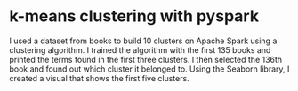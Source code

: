 # k-means clustering with pyspark

I used a dataset from books to build 10 clusters on Apache Spark using a clustering algorithm. I
trained the algorithm with the first 135 books and printed the terms found in the first three
clusters. I then selected the 136th book and found out which cluster it belonged to. Using the
Seaborn library, I created a visual that shows the first five clusters.
